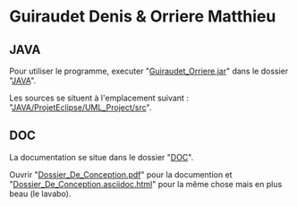 # Guiraudet Denis & Orriere Matthieu

## JAVA
Pour utiliser le programme, executer "[Guiraudet_Orriere.jar](JAVA/Guiraudet_Orriere.jar)" dans le dossier "[JAVA](JAVA)".

Les sources se situent à l'emplacement suivant : "[JAVA/ProjetEclipse/UML_Project/src](JAVA/ProjetEclipse/UML_Project/src)".

## DOC
La documentation se situe dans le dossier "[DOC](DOC)".

Ouvrir "[Dossier_De_Conception.pdf](DOC/Dossier_De_Conception.pdf)" pour la documention et "[Dossier_De_Conception.asciidoc.html](https://rawgit.com/Snoopryx/UML-PTUT/master/DOC/Dossier_De_Conception.asciidoc.html)" pour la même chose mais en plus beau (le lavabo).
